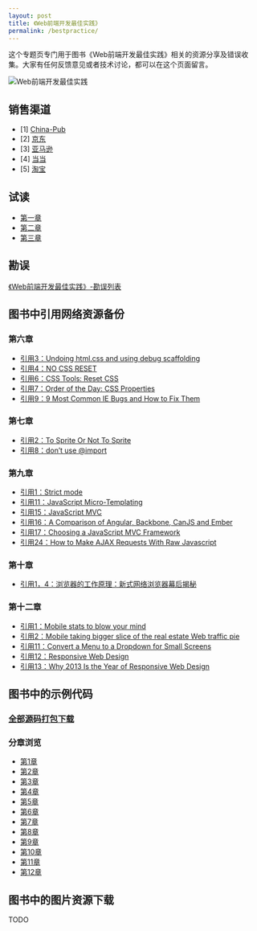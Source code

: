 ```yaml
---
layout: post
title: 《Web前端开发最佳实践》
permalink: /bestpractice/
---
```


这个专题页专门用于图书《Web前端开发最佳实践》相关的资源分享及错误收集。大家有任何反馈意见或者技术讨论，都可以在这个页面留言。

![Web前端开发最佳实践](http://images.china-pub.com/ebook3770001-3775000/3770903/zcover.jpg)

## 销售渠道

* [1] [China-Pub](http://product.china-pub.com/3770903)
* [2] [京东](http://spu.jd.com/11619844.html)
* [3] [亚马逊](http://www.amazon.cn/Web%E5%BC%80%E5%8F%91%E6%8A%80%E6%9C%AF%E4%B8%9B%E4%B9%A6-Web%E5%89%8D%E7%AB%AF%E5%BC%80%E5%8F%91%E6%9C%80%E4%BD%B3%E5%AE%9E%E8%B7%B5-%E5%85%9A%E5%BB%BA/dp/B00S4DLX8S/ref=sr_1_1?ie=UTF8&qid=1421629078&sr=8-1&keywords=web%E5%89%8D%E7%AB%AF%E5%BC%80%E5%8F%91%E6%9C%80%E4%BD%B3%E5%AE%9E%E8%B7%B5)
* [4] [当当](http://spu.dangdang.com/1035437335.html)
* [5] [淘宝](http://detail.tmall.com/item.htm?spm=a230r.1.14.8.F2VRyG&id=43430556886&abbucket=14)

## 试读

* [第一章](http://images.china-pub.com/ebook3770001-3775000/3770903/ch01.pdf)
* [第二章](http://images.china-pub.com/ebook3770001-3775000/3770903/ch02.pdf)
* [第三章](http://images.china-pub.com/ebook3770001-3775000/3770903/ch03.pdf)

## 勘误

[《Web前端开发最佳实践》-勘误列表](http://www.dang-jian.com/book/2015/01/15/web-frontend-development-best-practices-correct.html)

## 图书中引用网络资源备份

### 第六章

* [引用3：Undoing html.css and using debug scaffolding](/bestpractice/best-practice-6-3.html)
* [引用4：NO CSS RESET](/bestpractice/best-practice-6-4.html)
* [引用6：CSS Tools: Reset CSS](/bestpractice/best-practice-6-6.html)
* [引用7：Order of the Day: CSS Properties](/bestpractice/best-practice-6-7.html)
* [引用9：9 Most Common IE Bugs and How to Fix Them](/bestpractice/best-practice-6-9.html)

### 第七章

* [引用2：To Sprite Or Not To Sprite](/bestpractice/best-practice-7-2.html)
* [引用8：don’t use @import](/bestpractice/best-practice-7-8.html)

### 第九章

* [引用1：Strict mode](/bestpractice/best-practice-9-1.html)
* [引用11：JavaScript Micro-Templating](/bestpractice/best-practice-9-11.html)
* [引用15：JavaScript MVC](/bestpractice/best-practice-9-15.html)
* [引用16：A Comparison of Angular, Backbone, CanJS and Ember](/bestpractice/best-practice-9-16.html)
* [引用17：Choosing a JavaScript MVC Framework](/bestpractice/best-practice-9-17.html)
* [引用24：How to Make AJAX Requests With Raw Javascript](/bestpractice/best-practice-9-24.html)

### 第十章

* [引用1，4：浏览器的工作原理：新式网络浏览器幕后揭秘](/bestpractice/best-practice-10-1and4.html)

### 第十二章

* [引用1：Mobile stats to blow your mind](/bestpractice/best-practice-12-1.html)
* [引用2：Mobile taking bigger slice of the real estate Web traffic pie](/bestpractice/best-practice-12-2.html)
* [引用11：Convert a Menu to a Dropdown for Small Screens](/bestpractice/best-practice-12-11.html)
* [引用12：Responsive Web Design](/bestpractice/best-practice-12-12.html)
* [引用13：Why 2013 Is the Year of Responsive Web Design](/bestpractice/best-practice-12-13.html)

## 图书中的示例代码

### [全部源码打包下载](/bestpractice/source/《Web前端开发最佳实践》-源代码.zip)

### 分章浏览

* [第1章](/bestpractice/source/best-practice-code-1.html)
* [第2章](/bestpractice/source/best-practice-code-2.html)
* [第3章](/bestpractice/source/best-practice-code-3.html)
* [第4章](/bestpractice/source/best-practice-code-4.html)
* [第5章](/bestpractice/source/best-practice-code-5.html)
* [第6章](/bestpractice/source/best-practice-code-6.html)
* [第7章](/bestpractice/source/best-practice-code-7.html)
* [第8章](/bestpractice/source/best-practice-code-8.html)
* [第9章](/bestpractice/source/best-practice-code-9.html)
* [第10章](/bestpractice/source/best-practice-code-10.html)
* [第11章](/bestpractice/source/best-practice-code-11.html)
* [第12章](/bestpractice/source/best-practice-code-12.html)

## 图书中的图片资源下载

TODO